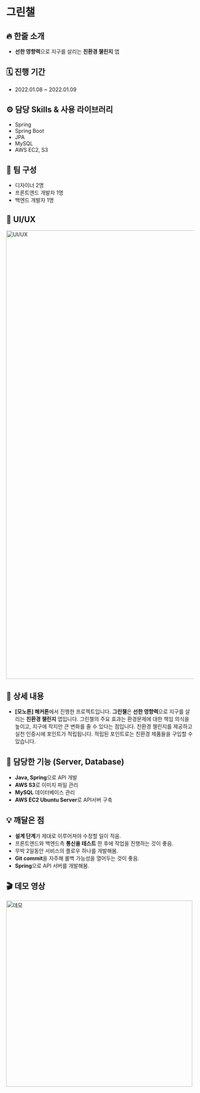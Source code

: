 # 그린챌

## 🔥 한줄 소개

- **선한 영향력**으로 지구를 살리는 **친환경 챌린지** 앱


## 🗓 진행 기간

-   2022.01.08 ~ 2022.01.09

## ⚙️ 담당 Skills & 사용 라이브러리

- Spring
- Spring Boot
- JPA
- MySQL
- AWS EC2, S3

## 👥 팀 구성

-   디자이너 2명
-   프론트엔드 개발자 1명
-   백엔드 개발자 1명

## 🎨 UI/UX

<img width="1204" alt="UI/UX" src="https://user-images.githubusercontent.com/74812188/148710519-2229d45a-5b6e-4ebf-945f-a75b6a06da8e.png">

## 📖 상세 내용

-   **[모노톤] 해커톤**에서 진행한 프로젝트입니다. **그린챌**은 **선한 영향력**으로 지구를 살리는 **친환경 챌린지** 앱입니다. 그린챌의 주요 효과는 환경문제에 대한 책임 의식을 높이고, 지구에 작지만 큰 변화를 줄 수 있다는 점입니다. 친환경 챌린지를 제공하고 실천 인증시에 포인트가 적립됩니다. 적립된 포인트로는 친환경 제품들을 구입할 수 있습니다.


## 📱 담당한 기능 (Server, Database)

- **Java, Spring**으로 API 개발
- **AWS S3**로 이미지 파일 관리
- **MySQL** 데이터베이스 관리
- **AWS EC2 Ubuntu Server**로 API서버 구축

## 💡 깨달은 점

- **설계 단계**가 제대로 이루어져야 수정할 일이 적음.
- 프론트엔드와 백엔드측 **통신을 테스트** 한 후에 작업을 진행하는 것이 좋음.
- 무박 2일동안 서비스의 플로우 하나를 개발해봄.
- **Git commit**을 자주해 롤백 가능성을 열어두는 것이 좋음.
- **Spring**으로 API 서버를 개발해봄.

## 🎬 데모 영상

<img height="500" alt="데모" src="https://user-images.githubusercontent.com/74812188/148710879-72380429-7608-4acd-9c7d-0aec7dd228e3.gif">
